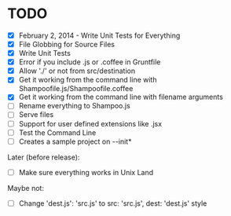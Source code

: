 # TODO

* [x] February 2, 2014 - Write Unit Tests for Everything
* [x] File Globbing for Source Files
* [x] Write Unit Tests
* [x] Error if you include .js or .coffee in Gruntfile
* [x] Allow './' or not from src/destination
* [x] Get it working from the command line with Shampoofile.js/Shampoofile.coffee
* [x] Get it working from the command line with filename arguments
* [ ] Rename everything to Shampoo.js
* [ ] Serve files
* [ ] Support for user defined extensions like .jsx
* [ ] Test the Command Line
* [ ] Creates a sample project on --init*

Later (before release):
* [ ] Make sure everything works in Unix Land

Maybe not:
* [ ] Change 'dest.js': 'src.js' to src: 'src.js', dest: 'dest.js' style
